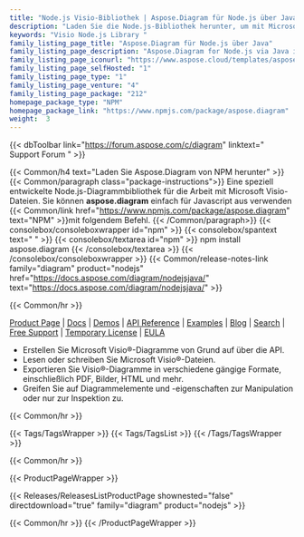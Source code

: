 ```yaml
---
title: "Node.js Visio-Bibliothek | Aspose.Diagram für Node.js über Java"
description: "Laden Sie die Node.js-Bibliothek herunter, um mit Microsoft Visio-Dateiformaten zu arbeiten. Es kann Visio-Dateien ohne Abhängigkeit erstellen, bearbeiten oder konvertieren."
keywords: "Visio Node.js Library "
family_listing_page_title: "Aspose.Diagram für Node.js über Java"
family_listing_page_description: "Aspose.Diagram for Node.js via Java ist eine skalierbare und funktionsreiche API zur Integration von Microsoft Visio®-Dateigenerierungs-, Manipulations-, Konvertierungs- und Verarbeitungsfunktionen in Ihre eigenen Node.js-Anwendungen. Es ermöglicht Ihren Anwendungen, mit dem Microsoft Visio-Objektmodell zu arbeiten, um Diagramme von Grund auf neu zu erstellen, vorhandene Diagramme zu bearbeiten oder Diagramme in gängige Formate wie PDF, HTML, Bilder und andere Visio-Formate zu konvertieren."
family_listing_page_iconurl: "https://www.aspose.cloud/templates/aspose/App_Themes/V3/images/diagram/272x272/aspose_diagram-for-nodejs.png"
family_listing_page_selfHosted: "1"
family_listing_page_type: "1"
family_listing_page_venture: "4"
family_listing_page_package: "212"
homepage_package_type: "NPM"
homepage_package_link: "https://www.npmjs.com/package/aspose.diagram"
weight:  3
---
```


{{< dbToolbar link="https://forum.aspose.com/c/diagram" linktext=" Support Forum " >}}


{{< Common/h4 text="Laden Sie Aspose.Diagram von NPM herunter"  >}}
{{< Common/paragraph class="package-instructions">}}
Eine speziell entwickelte Node.js-Diagrammbibliothek für die Arbeit mit Microsoft Visio-Dateien.
Sie können <b>aspose.diagram</b> einfach für Javascript aus verwenden
{{< Common/link href="https://www.npmjs.com/package/aspose.diagram" text="NPM"  >}}mit folgendem Befehl.
{{< /Common/paragraph>}}
{{< consolebox/consoleboxwrapper id="npm" >}}
       {{< consolebox/spantext text=" " >}}
       {{< consolebox/textarea id="npm" >}} npm install aspose.diagram {{< /consolebox/textarea >}}
{{< /consolebox/consoleboxwrapper >}}
{{< Common/release-notes-link family="diagram" product="nodejs" href="https://docs.aspose.com/diagram/nodejsjava/" text="https://docs.aspose.com/diagram/nodejsjava/"  >}}

{{< Common/hr >}}

[Product Page](https://products.aspose.com/diagram/nodejs-java/) | [Docs]() | [Demos](https://products.aspose.app/diagram/family) | [API Reference](https://reference.aspose.com/diagram/) | [Examples](https://github.com/aspose-diagram/Aspose.Diagram-for-Java) | [Blog](https://blog.aspose.com/categories/aspose.diagram-product-family/) | [Search](https://search.aspose.com/) | [Free Support](https://forum.aspose.com/c/diagram/17) | [Temporary License](https://purchase.aspose.com/temporary-license) | [EULA](https://about.aspose.com/legal/eula/)

- Erstellen Sie Microsoft Visio®-Diagramme von Grund auf über die API.
- Lesen oder schreiben Sie Microsoft Visio®-Dateien.
- Exportieren Sie Visio®-Diagramme in verschiedene gängige Formate, einschließlich PDF, Bilder, HTML und mehr.
- Greifen Sie auf Diagrammelemente und -eigenschaften zur Manipulation oder nur zur Inspektion zu.

{{< Common/hr >}}

{{< Tags/TagsWrapper >}}
{{< Tags/TagsList >}}
{{< /Tags/TagsWrapper >}}

{{< Common/hr >}}

{{< ProductPageWrapper >}}

<!-- ReleasesListProductPage-->

{{< Releases/ReleasesListProductPage shownested="false"  directdownload="true" family="diagram" product="nodejs" >}}

<!-- /ReleasesListProductPage-->

{{< Common/hr >}}
{{< /ProductPageWrapper >}}

